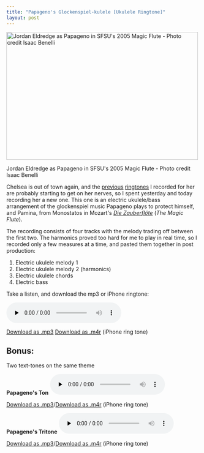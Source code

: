 ```yaml
---
title: "Papageno's Glockenspiel-kulele [Ukulele Ringtone]"
layout: post
---
```


<a href="http://blog.classicalcode.com/wp-content/uploads/2013/05/237_519706926108_6153_n.jpg"><img class="size-large wp-image-1377" alt="Jordan Eldredge as Papageno in SFSU's 2005 Magic Flute - Photo credit Isaac Benelli" src="http://blog.classicalcode.com/wp-content/uploads/2013/05/237_519706926108_6153_n-500x334.jpg" width="500" height="334" /></a>

Jordan Eldredge as Papageno in SFSU's 2005 Magic Flute - Photo credit Isaac Benelli

Chelsea is out of town again, and the <a href="http://blog.classicalcode.com/2011/05/the-surprise-slide-ukulele-micro-song/">previous</a> <a href="http://blog.classicalcode.com/2010/09/electric-ukulele-ring-tone-for-chelsea/">ringtones</a> I recorded for her are probably starting to get on her nerves, so I spent yesterday and today recording her a new one. This one is an electric ukulele/bass arrangement of the glockenspiel music Papageno plays to protect himself, and Pamina, from Monostatos in Mozart's <em><a href="http://en.wikipedia.org/wiki/The_Magic_Flute">Die Zauberflöte</a> </em>(<em>The Magic Flute</em>).

The recording consists of four tracks with the melody trading off between the first two. The harmonics proved too hard for me to play in real time, so I recorded only a few measures at a time, and pasted them together in post production:
	
1. Electric ukulele melody 1
2. Electric ukulele melody 2 (harmonics)
3. Electric ukulele chords
4. Electric bass

Take a listen, and download the mp3 or iPhone ringtone:

<audio id="wp_mep_2" src="http://blog.classicalcode.com/wp-content/uploads/2013/05/Papagenos-Glockenspiel-kulele.mp3" type="audio/mp3"    controls="controls" preload="none"  ></audio>

<a href="http://blog.classicalcode.com/wp-content/uploads/2013/05/Papagenos-Glockenspiel-kulele.mp3">Download as .mp3</a>
<a href="http://blog.classicalcode.com/wp-content/uploads/2013/05/Papagenos-Glockenspiel-kulele.m4r">Download as .m4r</a> (iPhone ring tone)
<h2></h2>

<h2><strong>Bonus:</strong></h2>
<strong> </strong>Two text-tones on the same theme

<strong>Papageno's Ton</strong>
<audio id="wp_mep_3" src="http://blog.classicalcode.com/wp-content/uploads/2013/05/Papagenos-Ton.mp3" type="audio/mp3"    controls="controls" preload="none"  ></audio>

<a href="http://blog.classicalcode.com/wp-content/uploads/2013/05/Papagenos-Ton.mp3">Download as .mp3</a>/<a href="http://blog.classicalcode.com/wp-content/uploads/2013/05/Papagenos-Ton.m4r">Download as .m4r</a> (iPhone ring tone)

<strong>Papageno's Tritone</strong>
<audio id="wp_mep_4" src="http://blog.classicalcode.com/wp-content/uploads/2013/05/Papagenos-Tritone.mp3" type="audio/mp3"    controls="controls" preload="none"  ></audio>

<a href="http://blog.classicalcode.com/wp-content/uploads/2013/05/Papagenos-Tritone.mp3">Download as .mp3</a>/<a href="http://blog.classicalcode.com/wp-content/uploads/2013/05/Papagenos-Tritone.m4r">Download as .m4r</a> (iPhone ring tone)
